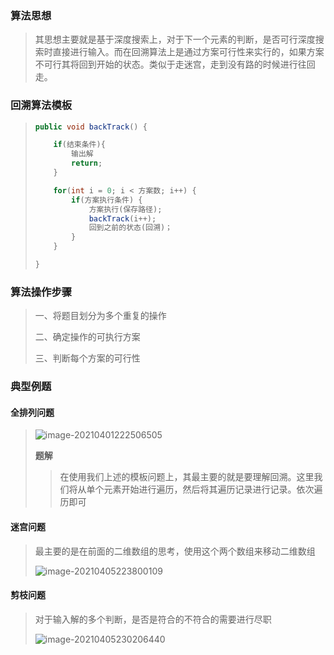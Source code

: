### 算法思想

> 其思想主要就是基于深度搜索上，对于下一个元素的判断，是否可行深度搜索时直接进行输入。而在回溯算法上是通过方案可行性来实行的，如果方案不可行其将回到开始的状态。类似于走迷宫，走到没有路的时候进行往回走。



### 回溯算法模板

> ```java
> public void backTrack() {
> 
>     if(结束条件){
>         输出解
>         return;
>     }
> 
>     for(int i = 0; i < 方案数; i++) {
>         if(方案执行条件) {
>             方案执行(保存路径);
>             backTrack(i++);
>             回到之前的状态(回溯)；
>         }
>     }
> 
> }
> ```

### 算法操作步骤

> 一、将题目划分为多个重复的操作
>
> 二、确定操作的可执行方案
>
> 三、判断每个方案的可行性

### 典型例题

#### 全排列问题

> ![image-20210401222506505](C:\Users\大梦\AppData\Roaming\Typora\typora-user-images\image-20210401222506505.png)
>
> **题解**
>
> > 在使用我们上述的模板问题上，其最主要的就是要理解回溯。这里我们将从单个元素开始进行遍历，然后将其遍历记录进行记录。依次遍历即可

#### 迷宫问题

> 最主要的是在前面的二维数组的思考，使用这个两个数组来移动二维数组
>
> ![image-20210405223800109](C:\Users\大梦\AppData\Roaming\Typora\typora-user-images\image-20210405223800109.png)

#### 剪枝问题

> 对于输入解的多个判断，是否是符合的不符合的需要进行尽职
>
> ![image-20210405230206440](C:\Users\大梦\AppData\Roaming\Typora\typora-user-images\image-20210405230206440.png)
